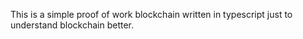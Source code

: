 This is a simple proof of work blockchain written in typescript just to understand blockchain better.